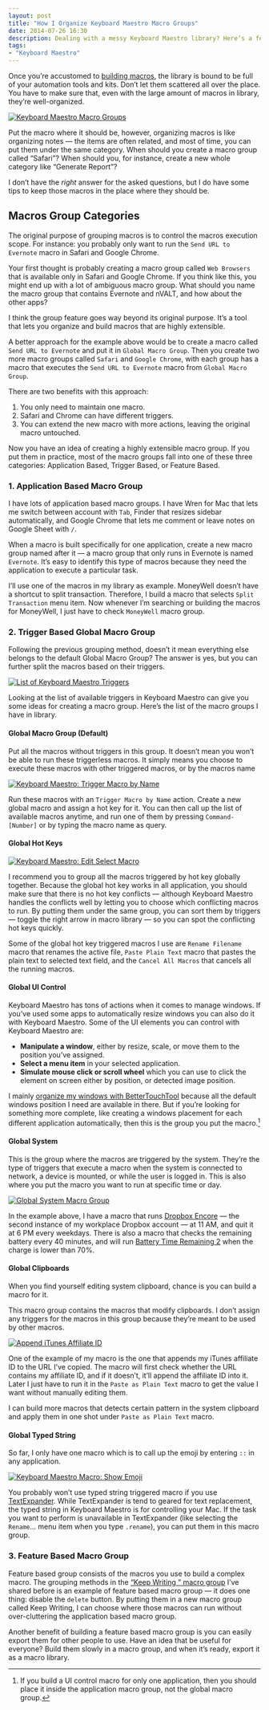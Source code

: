 ```yaml
---
layout: post
title: "How I Organize Keyboard Maestro Macro Groups"
date: 2014-07-26 16:30
description: Dealing with a messy Keyboard Maestro library? Here’s a few tips to clean up your library and ensure they’re well-organized all the time.
tags:
- "Keyboard Maestro"
---
```


Once you’re accustomed to [building macros](http://sayzlim.net/building-keyboard-maestro-macros-tips "Building Keyboard Maestro Macros Tips - Sayz Lim"), the library is bound to be full of your automation tools and kits. Don’t let them scattered all over the place. You have to make sure that, even with the large amount of macros in library, they’re well-organized.

<!-- more -->

[ ![Keyboard Maestro Macro Groups][154912] ](http://images.sayzlim.net/2014/07/keyboard_maestro_organize.jpg "Keyboard Maestro Macro Groups")

[154912]: http://images.sayzlim.net/2014/07/keyboard_maestro_organize.jpg "Keyboard Maestro Macro Groups"

Put the macro where it should be, however,  organizing macros is like organizing notes — the items are often related, and most of time, you can put them under the same category. When should you create a macro group called “Safari”? When should you, for instance, create a new whole category like “Generate Report”?

I don’t have the *right* answer for the asked questions, but I do have some tips to keep those macros in the place where they should be.

## Macros Group Categories

The original purpose of grouping macros is to control the macros execution scope. For instance: you probably only want to run the `Send URL to Evernote` macro in Safari and Google Chrome.

Your first thought is probably creating a macro group called `Web Browsers` that is available only in Safari and Google Chrome. If you think like this, you might end up with a lot of ambiguous macro group. What should you name the macro group that contains Evernote and nVALT, and how about the other apps?

I think the group feature goes way beyond its original purpose. It’s a tool that lets you organize and build macros that are highly extensible.

A better approach for the example above would be to create a macro called `Send URL to Evernote` and put it in `Global Macro Group`. Then you create two more macro groups called `Safari` and `Google Chrome`, with each group has a macro that executes the `Send URL to Evernote` macro from `Global Macro Group`. 

There are two benefits with this approach:

1. You only need to maintain one macro.
2. Safari and Chrome can have different triggers.
3. You can extend the new macro with more actions, leaving the original macro untouched.

Now you have an idea of creating a highly extensible macro group. If you put them in practice, most of the macro groups fall into one of these three categories: Application Based, Trigger Based, or Feature Based. 

### 1. Application Based Macro Group

I have lots of application based macro groups. I have Wren for Mac that lets me switch between account with `Tab`, Finder that resizes sidebar automatically, and Google Chrome that lets me comment or leave notes on Google Sheet with `/`.

When a macro is built specifically for one application, create a new macro group named after it — a macro group that only runs in Evernote is named  `Evernote`. It’s easy to identify this type of macros because they need the application to execute a particular task.

I’ll use one of the macros in my library as example. MoneyWell doesn’t have a shortcut to split transaction. Therefore, I build a macro that selects `Split Transaction` menu item. Now whenever I’m searching or building the macros for MoneyWell, I just have to check `MoneyWell` macro group.

### 2. Trigger Based Global Macro Group

Following the previous grouping method, doesn’t it mean everything else belongs to the default Global Macro Group? The answer is yes, but you can further split the macros based on their triggers.

[ ![List of Keyboard Maestro Triggers][161400] ](http://images.sayzlim.net/2014/07/keyboard_maestro_trigger.jpg "List of Keyboard Maestro Triggers")

[161400]: http://images.sayzlim.net/2014/07/keyboard_maestro_trigger.jpg "List of Keyboard Maestro Triggers"

Looking at the list of available triggers in Keyboard Maestro can give you some ideas for creating a macro group. Here’s the list of the macro groups I have in library.

#### Global Macro Group (Default)

Put all the macros without triggers in this group. It doesn’t mean you won’t be able to run these triggerless macros. It simply means you choose to execute these macros with other triggered macros, or by the macros name

[ ![Keyboard Maestro: Trigger Macro by Name][235057] ](http://images.sayzlim.net/2014/07/keyboard_maestro_by_name.jpg "Keyboard Maestro: Trigger Macro by Name")

[235057]: http://images.sayzlim.net/2014/07/keyboard_maestro_by_name.jpg "Keyboard Maestro: Trigger Macro by Name"

Run these macros with an `Trigger Macro by Name` action. Create a new global macro and assign a hot key for it. You can then call up the list of available macros anytime, and run one of them by pressing `Command-[Number]` or by typing the macro name as query.

#### Global Hot Keys

[ ![Keyboard Maestro: Edit Select Macro][235017] ](http://images.sayzlim.net/2014/07/keyboard_maestro_edit_macro.jpg "Keyboard Maestro: Edit Select Macro")

[235017]: http://images.sayzlim.net/2014/07/keyboard_maestro_edit_macro.jpg "Keyboard Maestro: Edit Select Macro"

I recommend you to group all the macros triggered by hot key globally together. Because the global hot key works in all application, you should make sure that there is no hot key conflicts — although Keyboard Maestro handles the conflicts well by letting you to choose which conflicting macros to run. By putting them under the same group, you can sort them by triggers — toggle the right arrow in macro library — so you can spot the conflicting hot keys quickly.

Some of the global hot key triggered macros I use are `Rename Filename` macro that renames the active file, `Paste Plain Text` macro that pastes the plain text to selected text field, and the `Cancel All Macros` that cancels all the running macros.

#### Global UI Control

Keyboard Maestro has tons of actions when it comes to manage windows. If you’ve used some apps to automatically resize windows you can also do it with Keyboard Maestro. Some of the UI elements you can control with Keyboard Maestro are:

- **Manipulate a window**, either by resize, scale, or move them to the position you’ve assigned.
- **Select a menu item** in your selected application.
- **Simulate mouse click or scroll wheel** which you can use to click the element on screen either by position, or detected image position.

I mainly [organize my windows with BetterTouchTool](http://sayzlim.net/bettertouchtool-windows-management "BetterTouchTool for Windows Management - Sayz Lim") because all the default windows position I need are available in there. But if you’re looking for something more complete, like creating a windows placement for each different application automatically, then this is the group you put the macro.[^1]

#### Global System

This is the group where the macros are triggered by the system.  They’re the type of triggers that execute a macro when the system is connected to network, a device is mounted, or while the user is logged in. This is also where you put the macro you want to run at specific time or day.

[ ![Global System Macro Group][154936] ](http://images.sayzlim.net/2014/07/keyboard_maestro_system.jpg "Global System Macro Group")

[154936]: http://images.sayzlim.net/2014/07/keyboard_maestro_system.jpg "Global System Macro Group"

In the example above, I have a macro that runs [Dropbox Encore](http://www.joyofmacs.com/software/dropboxencore/ "Dropbox Encore 1.0 - the Joy of Macs") — the second instance of my workplace Dropbox account —  at 11 AM, and quit it at 6 PM every weekdays. There is also a macro that checks the remaining battery every 40 minutes, and will run [Battery Time Remaining 2](https://github.com/codler/Battery-Time-Remaining "codler/Battery-Time-Remaining · GitHub") when the charge is lower than 70%.

#### Global Clipboards

When you find yourself editing system clipboard, chance is you can build a macro for it. 

This macro group contains the macros that modify clipboards.  I don’t assign any triggers for the macros in this group because they’re meant to be used by other macros.

[ ![Append iTunes Affiliate ID][162258] ](http://images.sayzlim.net/2014/07/keyboard_maestro_plain_text.jpg "Append iTunes Affiliate ID")

[162258]: http://images.sayzlim.net/2014/07/keyboard_maestro_plain_text.jpg "Append iTunes Affiliate ID"

One of the example of my macro is the one that appends my iTunes affiliate ID to the URL I’ve copied. The macro will first check whether the URL contains my affiliate ID, and if it doesn’t, it’ll append the affiliate ID into it. Later I just have to run it in the `Paste as Plain Text` macro to get the value I want without manually editing them.

I can build more macros that detects certain pattern in the system clipboard and apply them in one shot under `Paste as Plain Text` macro.

#### Global Typed String

So far, I only have one macro which is to call up the emoji by entering `::` in any application.

[ ![Keyboard Maestro Macro: Show Emoji][234906] ](http://images.sayzlim.net/2014/07/keyboard_maestro_emoji.jpg "Keyboard Maestro Macro: Show Emoji")

[234906]: http://images.sayzlim.net/2014/07/keyboard_maestro_emoji.jpg "Keyboard Maestro Macro: Show Emoji"

You probably won’t use typed string triggered macro if you use [TextExpander](https://itunes.apple.com/us/app/textexpander-for-mac/id405274824?mt=12&at=11ld6n&ct=textexpander-for-mac "TextExpander for Mac"). While TextExpander is tend to geared for text replacement, the typed string in Keyboard Maestro is for controlling your Mac. If the task you want to perform is unavailable in TextExpander (like selecting the `Rename`… menu item when you type `.rename`), you can put them in this macro group.

### 3. Feature Based Macro Group
Feature based group consists of the macros you use to build a complex macro. The grouping methods in the [“Keep Writing ” macro group](http://sayzlim.net/keyboard-maestro-macro-writers/ "Keyboard Maestro Macros for Writers - Sayz Lim ") I’ve shared before is an example of feature based macro group — it does one thing: disable the `delete` button. By putting them in a new macro group called Keep Writing, I can choose where those macros can run without over-cluttering the application based macro group.

Another benefit of building a feature based macro group is you can easily export them for other people to use. Have an idea that be useful for everyone? Build them slowly in a macro group, and when it’s ready, export it as a macro library.

[^1]: If you build a UI control macro for only one application, then you should place it inside the application macro group, not the global macro group.